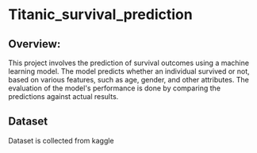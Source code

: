 # Titanic_survival_prediction
## Overview:
This project involves the prediction of survival outcomes using a machine learning model. The model predicts whether an individual survived or not, based on various features, such as age, gender, and other attributes. The evaluation of the model's performance is done by comparing the predictions against actual results.
## Dataset 
Dataset is collected from kaggle 
